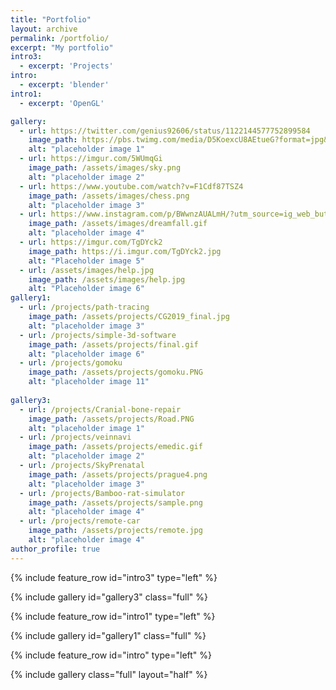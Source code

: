 ```yaml
---
title: "Portfolio"
layout: archive
permalink: /portfolio/
excerpt: "My portfolio"
intro3:
  - excerpt: 'Projects'
intro: 
  - excerpt: 'blender'
intro1:
  - excerpt: 'OpenGL'

gallery:
  - url: https://twitter.com/genius92606/status/1122144577752899584
    image_path: https://pbs.twimg.com/media/D5KoexcU8AEtueG?format=jpg&name=large   
    alt: "placeholder image 1"
  - url: https://imgur.com/5WUmqGi
    image_path: /assets/images/sky.png
    alt: "placeholder image 2"
  - url: https://www.youtube.com/watch?v=F1Cdf87TSZ4
    image_path: /assets/images/chess.png
    alt: "placeholder image 3"
  - url: https://www.instagram.com/p/BWwnzAUALmH/?utm_source=ig_web_button_share_sheet
    image_path: /assets/images/dreamfall.gif
    alt: "placeholder image 4"
  - url: https://imgur.com/TgDYck2
    image_path: https://i.imgur.com/TgDYck2.jpg
    alt: "Placeholder image 5"
  - url: /assets/images/help.jpg
    image_path: /assets/images/help.jpg
    alt: "Placeholder image 6"
gallery1:
  - url: /projects/path-tracing
    image_path: /assets/projects/CG2019_final.jpg
    alt: "placeholder image 3"
  - url: /projects/simple-3d-software
    image_path: /assets/projects/final.gif
    alt: "placeholder image 6"
  - url: /projects/gomoku
    image_path: /assets/projects/gomoku.PNG
    alt: "placeholder image 11"
    
gallery3:
  - url: /projects/Cranial-bone-repair
    image_path: /assets/projects/Road.PNG
    alt: "placeholder image 1"
  - url: /projects/veinnavi
    image_path: /assets/projects/emedic.gif
    alt: "placeholder image 2"
  - url: /projects/SkyPrenatal
    image_path: /assets/projects/prague4.png
    alt: "placeholder image 3"
  - url: /projects/Bamboo-rat-simulator
    image_path: /assets/projects/sample.png
    alt: "placeholder image 4"
  - url: /projects/remote-car
    image_path: /assets/projects/remote.jpg
    alt: "placeholder image 4"
author_profile: true
---
```


{% include feature_row id="intro3" type="left" %}

{% include gallery id="gallery3" class="full" %}


{% include feature_row id="intro1" type="left" %}

{% include gallery id="gallery1" class="full" %}

{% include feature_row id="intro" type="left" %}



{% include gallery class="full" layout="half" %}








